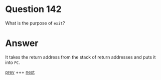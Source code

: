 
# Question 142


What is the purpose of `exit`?


# Answer



It takes the return address from the stack of return addresses and puts it into `PC`.


[prev](141.md) +++ [next](143.md)
